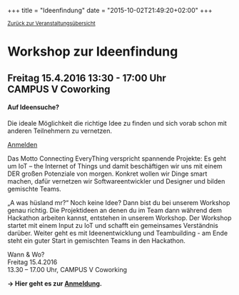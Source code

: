 +++
title = "Ideenfindung"
date = "2015-10-02T21:49:20+02:00"
+++

<small><a href="/veranstaltungen">Zurück zur Veranstaltungsübersicht</a></small>

# Workshop zur Ideenfindung

## Freitag 15.4.2016 13:30 - 17:00 Uhr<br/> CAMPUS V Coworking

<div class="card card-block infobox">
	<h4 class="card-title">Auf Ideensuche?</h4>
	<p class="card-text">Die ideale Möglichkeit die richtige Idee zu finden und sich vorab schon mit anderen Teilnehmern zu vernetzen.</p>
	<a href="https://docs.google.com/forms/d/17o5qBBioYlYMNaMmcyPXB7J7xKu-3gzf9staZyKilVs/viewform" class="btn btn-primary">Anmelden</a>
</div>

Das Motto Connecting EveryThing verspricht spannende Projekte: Es geht um IoT – the Internet of Things und damit beschäftigen wir uns mit einem DER großen Potenziale von morgen. Konkret wollen wir Dinge smart machen, dafür vernetzen wir Softwareentwickler und Designer und bilden gemischte Teams.

„A was hüsland mr?“ Noch keine Idee? Dann bist du bei unserem Workshop genau richtig.
Die Projektideen an denen du im Team dann während dem Hackathon arbeiten kannst, entstehen in unserem Workshop. Der Workshop startet mit einem Input zu IoT und schafft ein gemeinsames Verständnis darüber. Weiter geht es mit Ideenentwicklung und Teambuilding - am Ende steht ein guter Start in gemischten Teams in den Hackathon.

Wann & Wo?<br/>
Freitag 15.4.2016<br/>
13.30 – 17.00 Uhr, CAMPUS V Coworking

**&rarr; Hier geht es zur [Anmeldung](https://docs.google.com/forms/d/17o5qBBioYlYMNaMmcyPXB7J7xKu-3gzf9staZyKilVs/viewform).**